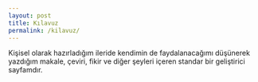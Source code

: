 ```yaml
---
layout: post
title: Kılavuz
permalink: /kilavuz/
---
```



Kişisel olarak hazırladığım ileride kendimin de faydalanacağımı düşünerek yazdığım makale,
çeviri, fikir ve diğer şeyleri içeren standar bir geliştirici sayfamdır.
